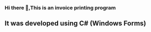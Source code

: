 ### Hi there 👋,This is an invoice printing program 
## It was developed using C# (Windows Forms)





